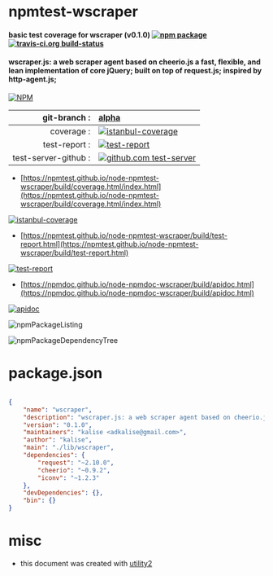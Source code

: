 # npmtest-wscraper

#### basic test coverage for  wscraper (v0.1.0)  [![npm package](https://img.shields.io/npm/v/npmtest-wscraper.svg?style=flat-square)](https://www.npmjs.org/package/npmtest-wscraper) [![travis-ci.org build-status](https://api.travis-ci.org/npmtest/node-npmtest-wscraper.svg)](https://travis-ci.org/npmtest/node-npmtest-wscraper)

#### wscraper.js: a web scraper agent based on cheerio.js a fast, flexible, and lean implementation of core jQuery; built on top of request.js; inspired by http-agent.js;

[![NPM](https://nodei.co/npm/wscraper.png?downloads=true&downloadRank=true&stars=true)](https://www.npmjs.com/package/wscraper)

| git-branch : | [alpha](https://github.com/npmtest/node-npmtest-wscraper/tree/alpha)|
|--:|:--|
| coverage : | [![istanbul-coverage](https://npmtest.github.io/node-npmtest-wscraper/build/coverage.badge.svg)](https://npmtest.github.io/node-npmtest-wscraper/build/coverage.html/index.html)|
| test-report : | [![test-report](https://npmtest.github.io/node-npmtest-wscraper/build/test-report.badge.svg)](https://npmtest.github.io/node-npmtest-wscraper/build/test-report.html)|
| test-server-github : | [![github.com test-server](https://npmtest.github.io/node-npmtest-wscraper/GitHub-Mark-32px.png)](https://npmtest.github.io/node-npmtest-wscraper/build/app/index.html) | | build-artifacts : | [![build-artifacts](https://npmtest.github.io/node-npmtest-wscraper/glyphicons_144_folder_open.png)](https://github.com/npmtest/node-npmtest-wscraper/tree/gh-pages/build)|

- [https://npmtest.github.io/node-npmtest-wscraper/build/coverage.html/index.html](https://npmtest.github.io/node-npmtest-wscraper/build/coverage.html/index.html)

[![istanbul-coverage](https://npmtest.github.io/node-npmtest-wscraper/build/screenCapture.buildCi.browser.%252Ftmp%252Fbuild%252Fcoverage.lib.html.png)](https://npmtest.github.io/node-npmtest-wscraper/build/coverage.html/index.html)

- [https://npmtest.github.io/node-npmtest-wscraper/build/test-report.html](https://npmtest.github.io/node-npmtest-wscraper/build/test-report.html)

[![test-report](https://npmtest.github.io/node-npmtest-wscraper/build/screenCapture.buildCi.browser.%252Ftmp%252Fbuild%252Ftest-report.html.png)](https://npmtest.github.io/node-npmtest-wscraper/build/test-report.html)

- [https://npmdoc.github.io/node-npmdoc-wscraper/build/apidoc.html](https://npmdoc.github.io/node-npmdoc-wscraper/build/apidoc.html)

[![apidoc](https://npmdoc.github.io/node-npmdoc-wscraper/build/screenCapture.buildCi.browser.%252Ftmp%252Fbuild%252Fapidoc.html.png)](https://npmdoc.github.io/node-npmdoc-wscraper/build/apidoc.html)

![npmPackageListing](https://npmtest.github.io/node-npmtest-wscraper/build/screenCapture.npmPackageListing.svg)

![npmPackageDependencyTree](https://npmtest.github.io/node-npmtest-wscraper/build/screenCapture.npmPackageDependencyTree.svg)



# package.json

```json

{
    "name": "wscraper",
    "description": "wscraper.js: a web scraper agent based on cheerio.js a fast, flexible, and lean implementation of core jQuery; built on top of request.js; inspired by http-agent.js;",
    "version": "0.1.0",
    "maintainers": "kalise <adkalise@gmail.com>",
    "author": "kalise",
    "main": "./lib/wscraper",
    "dependencies": {
        "request": "~2.10.0",
        "cheerio": "~0.9.2",
        "iconv": "~1.2.3"
    },
    "devDependencies": {},
    "bin": {}
}
```



# misc
- this document was created with [utility2](https://github.com/kaizhu256/node-utility2)
